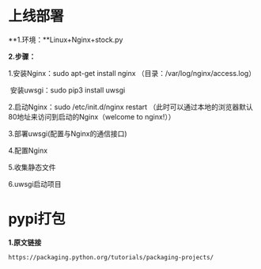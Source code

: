 # 上线部署

**1.环境：**Linux+Nginx+stock.py

**2.步骤：**

1.安装Nginx：sudo apt-get  install nginx （目录：/var/log/nginx/access.log）

​	安装uwsgi：sudo pip3 install uwsgi

2.启动Nginx：sudo /etc/init.d/nginx restart （此时可以通过本地的浏览器默认80地址来访问到启动的Nginx（welcome to nginx!））

3.部署uwsgi(配置与Nginx的通信接口)

4.配置Nginx

5.收集静态文件

6.uwsgi启动项目

# pypi打包

**1.原文链接**

`https://packaging.python.org/tutorials/packaging-projects/`



